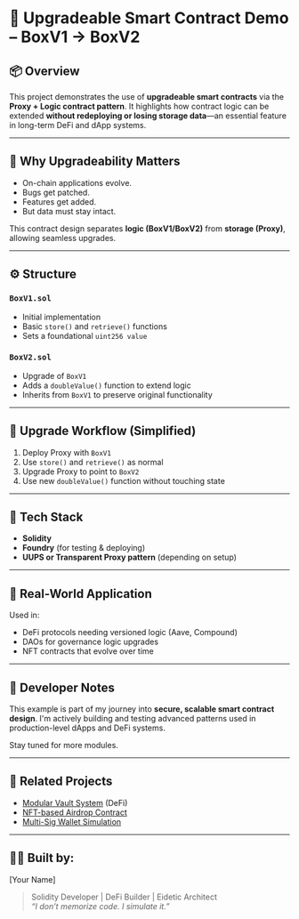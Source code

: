 # 🔁 Upgradeable Smart Contract Demo – BoxV1 → BoxV2

## 📦 Overview
This project demonstrates the use of **upgradeable smart contracts** via the **Proxy + Logic contract pattern**. It highlights how contract logic can be extended **without redeploying or losing storage data**—an essential feature in long-term DeFi and dApp systems.

---

## 🧠 Why Upgradeability Matters
- On-chain applications evolve.
- Bugs get patched.
- Features get added.
- But data must stay intact.

This contract design separates **logic (BoxV1/BoxV2)** from **storage (Proxy)**, allowing seamless upgrades.

---

## ⚙️ Structure

### `BoxV1.sol`
- Initial implementation
- Basic `store()` and `retrieve()` functions
- Sets a foundational `uint256 value`

### `BoxV2.sol`
- Upgrade of `BoxV1`
- Adds a `doubleValue()` function to extend logic
- Inherits from `BoxV1` to preserve original functionality

---

## 🚀 Upgrade Workflow (Simplified)
1. Deploy Proxy with `BoxV1`
2. Use `store()` and `retrieve()` as normal
3. Upgrade Proxy to point to `BoxV2`
4. Use new `doubleValue()` function without touching state

---

## 🧪 Tech Stack
- **Solidity**
- **Foundry** (for testing & deploying)
- **UUPS or Transparent Proxy pattern** (depending on setup)

---

## 💼 Real-World Application
Used in:
- DeFi protocols needing versioned logic (Aave, Compound)
- DAOs for governance logic upgrades
- NFT contracts that evolve over time

---

## 🧠 Developer Notes
This example is part of my journey into **secure, scalable smart contract design**. I'm actively building and testing advanced patterns used in production-level dApps and DeFi systems.

Stay tuned for more modules.

---

## 🔗 Related Projects
- [Modular Vault System](#) (DeFi)
- [NFT-based Airdrop Contract](#)
- [Multi-Sig Wallet Simulation](#)

---

## 🧑‍💻 Built by:
[Your Name]  
> Solidity Developer | DeFi Builder | Eidetic Architect  
> *“I don’t memorize code. I simulate it.”*
